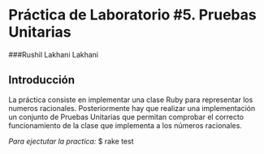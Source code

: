 Práctica de Laboratorio #5. Pruebas Unitarias   
================

###Rushil Lakhani Lakhani

Introducción
------------

La práctica consiste en implementar una clase Ruby para representar los numeros racionales.
Posteriormente hay que realizar una implementación un conjunto de Pruebas Unitarias que permitan 
comprobar el correcto funcionamiento de la clase que implementa a los números racionales.


*Para ejectutar la practica:*
    $ rake test
